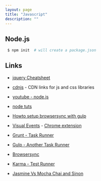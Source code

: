 ```yaml
---
layout: page
title: "Javascript"
description: ""
---
```



## Node.js

``` bash
 $ npm init  # will create a package.json
```


## Links

* [jquery Cheatsheet](https://oscarotero.com/jquery/)

* [cdnjs](https://cdnjs.com/) - CDN links for js and css libraries

* [youtube - node.js](https://www.youtube.com/watch?v=czmulJ9NBP0)

* [node tuts](http://nodetuts.com/)

* [Howto setup browsersync with gulp](https://www.browsersync.io/docs/gulp/)

* [Visual Events](http://www.sprymedia.co.uk/article/visual+event+2) -  [Chrome extension](https://chrome.google.com/webstore/detail/visual-event/pbmmieigblcbldgdokdjpioljjninaim)


* [Grunt - Task Runner](http://gruntjs.com/)

* [Gulp - Another Task Runner](http://gulpjs.com/)

* [Browsersync](https://www.browsersync.io/)

* [Karma - Test Runner](https://karma-runner.github.io/1.0/index.html)


* [Jasmine Vs Mocha Chai and Sinon](http://thejsguy.com/2015/01/12/jasmine-vs-mocha-chai-and-sinon.html)


